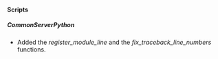 
#### Scripts
##### CommonServerPython
- Added the *register_module_line* and the *fix_traceback_line_numbers* functions.
